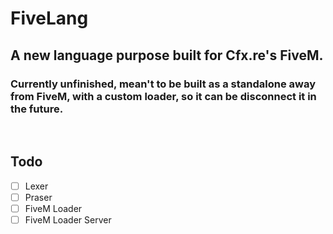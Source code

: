 # FiveLang
## A new language purpose built for Cfx.re's FiveM.

### Currently unfinished, mean't to be built as a standalone away from FiveM, with a custom loader, so it can be disconnect it in the future.
<br>

## Todo
- [ ] Lexer<br>
- [ ] Praser<br>
- [ ] FiveM Loader<br>
- [ ] FiveM Loader Server<br>
